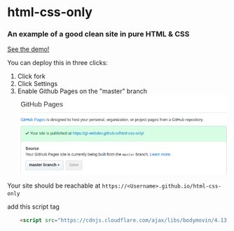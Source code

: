 # html-css-only

### An example of a good clean site in pure HTML &amp; CSS
[See the demo!](https://gt-webdev.github.io/html-css-only/#)

You can deploy this in three clicks:
 1. Click fork
 2. Click Settings
 3. Enable Github Pages on the "master" branch
 ![](2018-09-02-22-20-24.png)

Your site should be reachable at `https://<Username>.github.io/html-css-only`


add this script tag 
```html
	<script src="https://cdnjs.cloudflare.com/ajax/libs/bodymovin/4.13.0/bodymovin.js"></script>

```
